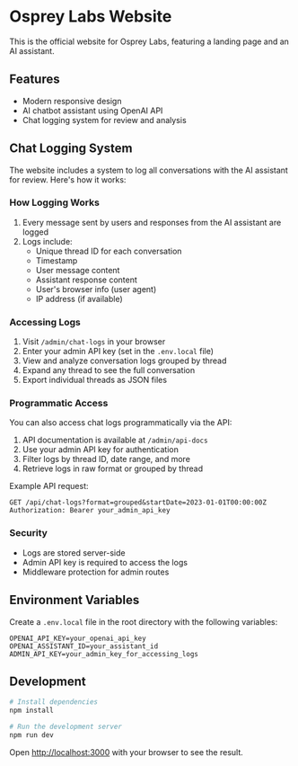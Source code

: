 # Osprey Labs Website

This is the official website for Osprey Labs, featuring a landing page and an AI assistant.

## Features

- Modern responsive design
- AI chatbot assistant using OpenAI API
- Chat logging system for review and analysis

## Chat Logging System

The website includes a system to log all conversations with the AI assistant for review. Here's how it works:

### How Logging Works

1. Every message sent by users and responses from the AI assistant are logged
2. Logs include:
   - Unique thread ID for each conversation
   - Timestamp
   - User message content
   - Assistant response content
   - User's browser info (user agent)
   - IP address (if available)

### Accessing Logs

1. Visit `/admin/chat-logs` in your browser
2. Enter your admin API key (set in the `.env.local` file)
3. View and analyze conversation logs grouped by thread
4. Expand any thread to see the full conversation
5. Export individual threads as JSON files

### Programmatic Access

You can also access chat logs programmatically via the API:

1. API documentation is available at `/admin/api-docs`
2. Use your admin API key for authentication
3. Filter logs by thread ID, date range, and more
4. Retrieve logs in raw format or grouped by thread

Example API request:
```
GET /api/chat-logs?format=grouped&startDate=2023-01-01T00:00:00Z
Authorization: Bearer your_admin_api_key
```

### Security

- Logs are stored server-side
- Admin API key is required to access the logs
- Middleware protection for admin routes

## Environment Variables

Create a `.env.local` file in the root directory with the following variables:

```
OPENAI_API_KEY=your_openai_api_key
OPENAI_ASSISTANT_ID=your_assistant_id
ADMIN_API_KEY=your_admin_key_for_accessing_logs
```

## Development

```bash
# Install dependencies
npm install

# Run the development server
npm run dev
```

Open [http://localhost:3000](http://localhost:3000) with your browser to see the result. 